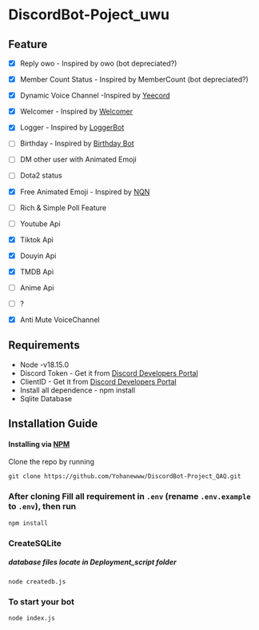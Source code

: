 # DiscordBot-Poject_uwu

## Feature

- [x] Reply owo - Inspired by owo (bot depreciated?)

- [x] Member Count Status - Inspired by MemberCount (bot depreciated?)

- [x] Dynamic Voice Channel -Inspired by [Yeecord](https://yeecord.com/)

- [x] Welcomer - Inspired by [Welcomer](https://top.gg/bot/330416853971107840)

- [x] Logger - Inspired by [LoggerBot](https://logger.bot/)

- [ ] Birthday - Inspired by [Birthday Bot](https://top.gg/bot/618817616542433283?s=0351f3f814dfd)

- [ ] DM other user with Animated Emoji

- [ ] Dota2 status

- [x] Free Animated Emoji - Inspired by [NQN](https://nqn.blue/)

- [ ] Rich & Simple Poll Feature

- [ ] Youtube Api

- [x] Tiktok Api

- [x] Douyin Api

- [x] TMDB Api

- [ ] Anime Api

- [ ] ?

- [x] Anti Mute VoiceChannel

## Requirements

- Node -v18.15.0
- Discord Token - Get it from [Discord Developers Portal](https://discord.com/developers/applications)
- ClientID - Get it from [Discord Developers Portal](https://discord.com/developers/applications)
- Install all dependence - npm install
- Sqlite Database

## Installation Guide

#### Installing via [NPM](https://www.npmjs.com/)

Clone the repo by running

```
git clone https://github.com/Yohanewww/DiscordBot-Project_QAQ.git
```

### After cloning Fill all requirement in `.env` **(rename `.env.example` to `.env`)**, then run

```
npm install
```

### CreateSQLite

##### database files locate in Deployment_script folder

```
node createdb.js
```

### To start your bot

```
node index.js
```
